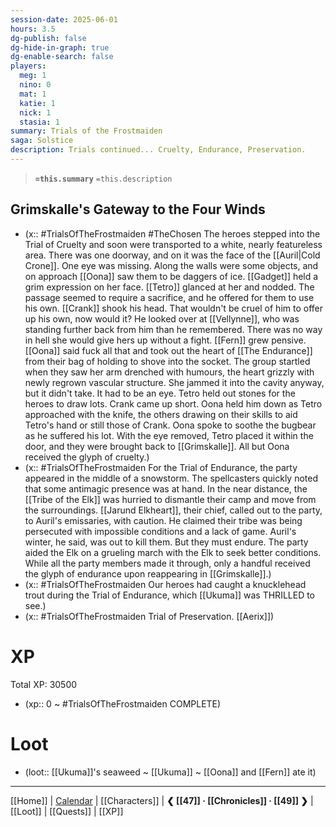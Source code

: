 ```yaml
---
session-date: 2025-06-01
hours: 3.5
dg-publish: false
dg-hide-in-graph: true
dg-enable-search: false
players:
  meg: 1
  nino: 0
  mat: 1
  katie: 1
  nick: 1
  stasia: 1
summary: Trials of the Frostmaiden
saga: Solstice
description: Trials continued... Cruelty, Endurance, Preservation.
---
```


> **`=this.summary`**
> `=this.description`

## Grimskalle's Gateway to the Four Winds
- (x::  #TrialsOfTheFrostmaiden  #TheChosen The heroes stepped into the Trial of Cruelty and soon were transported to a white, nearly featureless area. There was one doorway, and on it was the face of the [[Auril|Cold Crone]]. One eye was missing. Along the walls were some objects, and on approach [[Oona]] saw them to be daggers of ice. [[Gadget]] held a grim expression on her face. [[Tetro]] glanced at her and nodded. The passage seemed to require a sacrifice, and he offered for them to use his own. [[Crank]] shook his head. That wouldn't be cruel of him to offer up his own, now would it? He looked over at [[Vellynne]], who was standing further back from him than he remembered. There was no way in hell she would give hers up without a fight. [[Fern]] grew pensive. [[Oona]] said fuck all that and took out the heart of [[The Endurance]] from their bag of holding to shove into the socket. The group startled when they saw her arm drenched with humours, the heart grizzly with newly regrown vascular structure. She jammed it into the cavity anyway, but it didn't take. It had to be an eye. Tetro held out stones for the heroes to draw lots. Crank came up short. Oona held him down as Tetro approached with the knife, the others drawing on their skills to aid Tetro's hand or still those of Crank. Oona spoke to soothe the bugbear as he suffered his lot. With the eye removed, Tetro placed it within the door, and they were brought back to [[Grimskalle]]. All but Oona received the glyph of cruelty.)
- (x::  #TrialsOfTheFrostmaiden  For the Trial of Endurance, the party appeared in the middle of a snowstorm. The spellcasters quickly noted that some antimagic presence was at hand. In the near distance, the [[Tribe of the Elk]] was hurried to dismantle their camp and move from the surroundings. [[Jarund Elkheart]], their chief, called out to the party, to Auril's emissaries, with caution. He claimed their tribe was being persecuted with impossible conditions and a lack of game. Auril's winter, he said, was out to kill them. But they must endure. The party aided the Elk on a grueling march with the Elk to seek better conditions. While all the party members made it through, only a handful received the glyph of endurance upon reappearing in [[Grimskalle]].)
- (x:: #TrialsOfTheFrostmaiden Our heroes had caught a knucklehead trout during the Trial of Endurance, which [[Ukuma]] was THRILLED to see.)
- (x::  #TrialsOfTheFrostmaiden  Trial of Preservation. [[Aerix]])

# XP
Total XP: 30500
- (xp:: 0 ~ #TrialsOfTheFrostmaiden COMPLETE) 

# Loot
- (loot::  [[Ukuma]]'s seaweed ~ [[Ukuma]] ~ [[Oona]] and [[Fern]] ate it)

---
[[Home]] | [Calendar](https://app.fantasy-calendar.com/calendars/38f9e3f5098bac1f655a4fb4241f35eb) | [[Characters]] | **❮ [[47]] · [[Chronicles]] ·  [[49]] ❯** | [[Loot]] | [[Quests]]  | [[XP]]